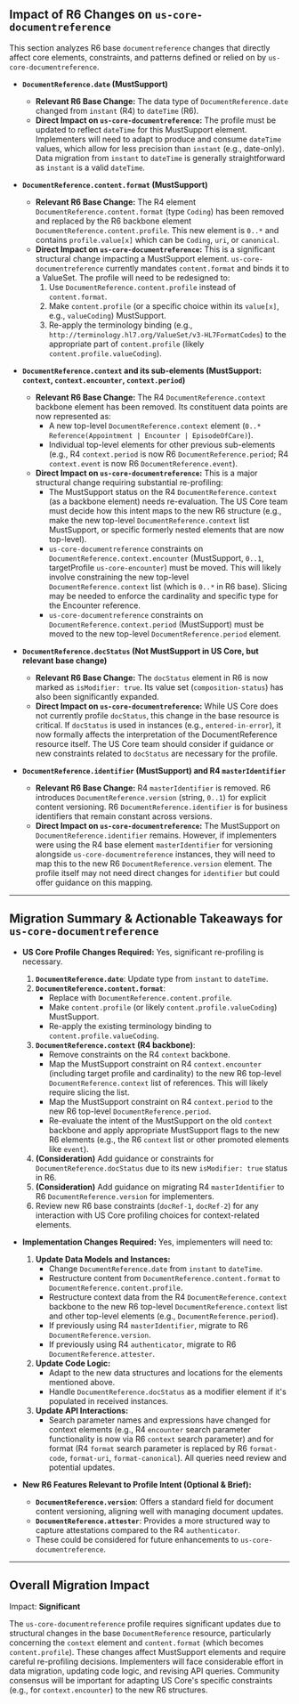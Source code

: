 ## Impact of R6 Changes on `us-core-documentreference`

This section analyzes R6 base `documentreference` changes that directly affect core elements, constraints, and patterns defined or relied on by `us-core-documentreference`.

*   **`DocumentReference.date` (MustSupport)**
    *   **Relevant R6 Base Change:** The data type of `DocumentReference.date` changed from `instant` (R4) to `dateTime` (R6).
    *   **Direct Impact on `us-core-documentreference`:** The profile must be updated to reflect `dateTime` for this MustSupport element. Implementers will need to adapt to produce and consume `dateTime` values, which allow for less precision than `instant` (e.g., date-only). Data migration from `instant` to `dateTime` is generally straightforward as `instant` is a valid `dateTime`.

*   **`DocumentReference.content.format` (MustSupport)**
    *   **Relevant R6 Base Change:** The R4 element `DocumentReference.content.format` (type `Coding`) has been removed and replaced by the R6 backbone element `DocumentReference.content.profile`. This new element is `0..*` and contains `profile.value[x]` which can be `Coding`, `uri`, or `canonical`.
    *   **Direct Impact on `us-core-documentreference`:** This is a significant structural change impacting a MustSupport element. `us-core-documentreference` currently mandates `content.format` and binds it to a ValueSet. The profile will need to be redesigned to:
        1.  Use `DocumentReference.content.profile` instead of `content.format`.
        2.  Make `content.profile` (or a specific choice within its `value[x]`, e.g., `valueCoding`) MustSupport.
        3.  Re-apply the terminology binding (e.g., `http://terminology.hl7.org/ValueSet/v3-HL7FormatCodes`) to the appropriate part of `content.profile` (likely `content.profile.valueCoding`).

*   **`DocumentReference.context` and its sub-elements (MustSupport: `context`, `context.encounter`, `context.period`)**
    *   **Relevant R6 Base Change:** The R4 `DocumentReference.context` backbone element has been removed. Its constituent data points are now represented as:
        *   A new top-level `DocumentReference.context` element (`0..* Reference(Appointment | Encounter | EpisodeOfCare)`).
        *   Individual top-level elements for other previous sub-elements (e.g., R4 `context.period` is now R6 `DocumentReference.period`; R4 `context.event` is now R6 `DocumentReference.event`).
    *   **Direct Impact on `us-core-documentreference`:** This is a major structural change requiring substantial re-profiling:
        *   The MustSupport status on the R4 `DocumentReference.context` (as a backbone element) needs re-evaluation. The US Core team must decide how this intent maps to the new R6 structure (e.g., make the new top-level `DocumentReference.context` list MustSupport, or specific formerly nested elements that are now top-level).
        *   `us-core-documentreference` constraints on `DocumentReference.context.encounter` (MustSupport, `0..1`, targetProfile `us-core-encounter`) must be moved. This will likely involve constraining the new top-level `DocumentReference.context` list (which is `0..*` in R6 base). Slicing may be needed to enforce the cardinality and specific type for the Encounter reference.
        *   `us-core-documentreference` constraints on `DocumentReference.context.period` (MustSupport) must be moved to the new top-level `DocumentReference.period` element.

*   **`DocumentReference.docStatus` (Not MustSupport in US Core, but relevant base change)**
    *   **Relevant R6 Base Change:** The `docStatus` element in R6 is now marked as `isModifier: true`. Its value set (`composition-status`) has also been significantly expanded.
    *   **Direct Impact on `us-core-documentreference`:** While US Core does not currently profile `docStatus`, this change in the base resource is critical. If `docStatus` is used in instances (e.g., `entered-in-error`), it now formally affects the interpretation of the DocumentReference resource itself. The US Core team should consider if guidance or new constraints related to `docStatus` are necessary for the profile.

*   **`DocumentReference.identifier` (MustSupport) and R4 `masterIdentifier`**
    *   **Relevant R6 Base Change:** R4 `masterIdentifier` is removed. R6 introduces `DocumentReference.version` (string, `0..1`) for explicit content versioning. R6 `DocumentReference.identifier` is for business identifiers that remain constant across versions.
    *   **Direct Impact on `us-core-documentreference`:** The MustSupport on `DocumentReference.identifier` remains. However, if implementers were using the R4 base element `masterIdentifier` for versioning alongside `us-core-documentreference` instances, they will need to map this to the new R6 `DocumentReference.version` element. The profile itself may not need direct changes for `identifier` but could offer guidance on this mapping.

---
## Migration Summary & Actionable Takeaways for `us-core-documentreference`

*   **US Core Profile Changes Required:** Yes, significant re-profiling is necessary.
    1.  **`DocumentReference.date`**: Update type from `instant` to `dateTime`.
    2.  **`DocumentReference.content.format`**:
        *   Replace with `DocumentReference.content.profile`.
        *   Make `content.profile` (or likely `content.profile.valueCoding`) MustSupport.
        *   Re-apply the existing terminology binding to `content.profile.valueCoding`.
    3.  **`DocumentReference.context` (R4 backbone)**:
        *   Remove constraints on the R4 `context` backbone.
        *   Map the MustSupport constraint on R4 `context.encounter` (including target profile and cardinality) to the new R6 top-level `DocumentReference.context` list of references. This will likely require slicing the list.
        *   Map the MustSupport constraint on R4 `context.period` to the new R6 top-level `DocumentReference.period`.
        *   Re-evaluate the intent of the MustSupport on the old `context` backbone and apply appropriate MustSupport flags to the new R6 elements (e.g., the R6 `context` list or other promoted elements like `event`).
    4.  **(Consideration)** Add guidance or constraints for `DocumentReference.docStatus` due to its new `isModifier: true` status in R6.
    5.  **(Consideration)** Add guidance on migrating R4 `masterIdentifier` to R6 `DocumentReference.version` for implementers.
    6.  Review new R6 base constraints (`docRef-1`, `docRef-2`) for any interaction with US Core profiling choices for context-related elements.

*   **Implementation Changes Required:** Yes, implementers will need to:
    1.  **Update Data Models and Instances:**
        *   Change `DocumentReference.date` from `instant` to `dateTime`.
        *   Restructure content from `DocumentReference.content.format` to `DocumentReference.content.profile`.
        *   Restructure context data from the R4 `DocumentReference.context` backbone to the new R6 top-level `DocumentReference.context` list and other top-level elements (e.g., `DocumentReference.period`).
        *   If previously using R4 `masterIdentifier`, migrate to R6 `DocumentReference.version`.
        *   If previously using R4 `authenticator`, migrate to R6 `DocumentReference.attester`.
    2.  **Update Code Logic:**
        *   Adapt to the new data structures and locations for the elements mentioned above.
        *   Handle `DocumentReference.docStatus` as a modifier element if it's populated in received instances.
    3.  **Update API Interactions:**
        *   Search parameter names and expressions have changed for context elements (e.g., R4 `encounter` search parameter functionality is now via R6 `context` search parameter) and for format (R4 `format` search parameter is replaced by R6 `format-code`, `format-uri`, `format-canonical`). All queries need review and potential updates.

*   **New R6 Features Relevant to Profile Intent (Optional & Brief):**
    *   **`DocumentReference.version`**: Offers a standard field for document content versioning, aligning well with managing document updates.
    *   **`DocumentReference.attester`**: Provides a more structured way to capture attestations compared to the R4 `authenticator`.
    *   These could be considered for future enhancements to `us-core-documentreference`.

---
## Overall Migration Impact
Impact: **Significant**

The `us-core-documentreference` profile requires significant updates due to structural changes in the base `DocumentReference` resource, particularly concerning the `context` element and `content.format` (which becomes `content.profile`). These changes affect MustSupport elements and require careful re-profiling decisions. Implementers will face considerable effort in data migration, updating code logic, and revising API queries. Community consensus will be important for adapting US Core's specific constraints (e.g., for `context.encounter`) to the new R6 structures.